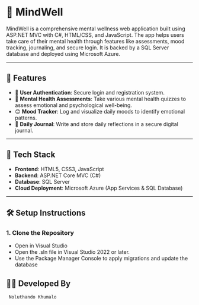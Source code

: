 # 🌿 MindWell

MindWell is a comprehensive mental wellness web application built using ASP.NET MVC with C#, HTML/CSS, and JavaScript. The app helps users take care of their mental health through features like assessments, mood tracking, journaling, and secure login. It is backed by a SQL Server database and deployed using Microsoft Azure.

---

## 🧠 Features

- 🔐 **User Authentication**: Secure login and registration system.
- 📝 **Mental Health Assessments**: Take various mental health quizzes to assess emotional and psychological well-being.
- 😊 **Mood Tracker**: Log and visualize daily moods to identify emotional patterns.
- 📓 **Daily Journal**: Write and store daily reflections in a secure digital journal.

---

## 🧰 Tech Stack

- **Frontend**: HTML5, CSS3, JavaScript
- **Backend**: ASP.NET Core MVC (C#)
- **Database**: SQL Server
- **Cloud Deployment**: Microsoft Azure (App Services & SQL Database)

---

## 🛠️ Setup Instructions

### 1. Clone the Repository
- Open in Visual Studio
- Open the .sln file in Visual Studio 2022 or later.
- Use the Package Manager Console to apply migrations and update the database

 ##  👩‍💻 Developed By
     Noluthando Khumalo


